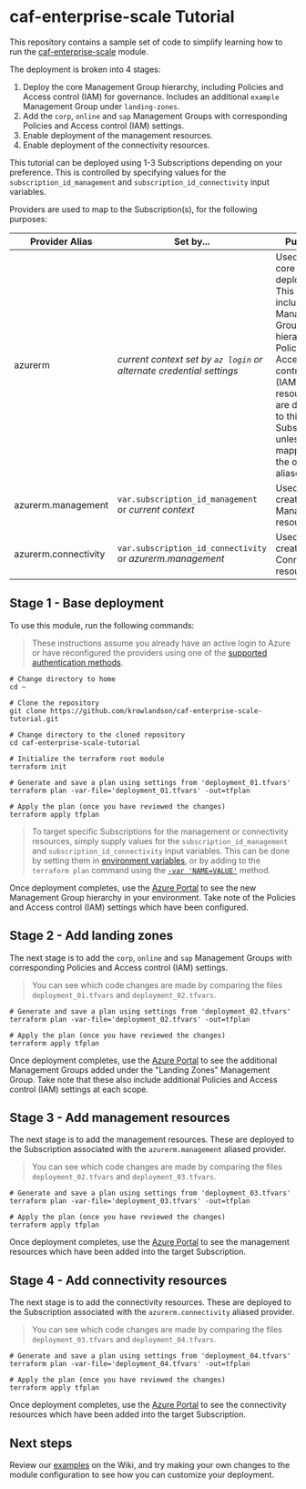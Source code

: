 # caf-enterprise-scale Tutorial

This repository contains a sample set of code to simplify learning how to run the [caf-enterprise-scale]() module.

The deployment is broken into 4 stages:

1. Deploy the core Management Group hierarchy, including Policies and Access control (IAM) for governance. Includes an additional `example` Management Group under `landing-zones`.
2. Add the `corp`, `online` and `sap` Management Groups with corresponding Policies and Access control (IAM) settings.
3. Enable deployment of the management resources.
4. Enable deployment of the connectivity resources.

This tutorial can be deployed using 1-3 Subscriptions depending on your preference. This is controlled by specifying values for the `subscription_id_management` and `subscription_id_connectivity` input variables.

Providers are used to map to the Subscription(s), for the following purposes:

| Provider Alias | Set by... | Purpose |
| -------------- | ------- | ------- |
| azurerm | *current context set by `az login` or alternate credential settings* | Used for the core deployment. This includes the Management Group hierarchy, Policies, and Access control (IAM). No resources are deployed to this Subscription unless it is mapped to the other aliases. |
| azurerm.management | `var.subscription_id_management` or *current context* | Used to create the Management resources. |
| azurerm.connectivity | `var.subscription_id_connectivity` or *azurerm.management* | Used to create the Connectivity resources. |

## Stage 1 - Base deployment

To use this module, run the following commands:

> These instructions assume you already have an active login to Azure or have reconfigured the providers using one of the [supported authentication methods](https://registry.terraform.io/providers/hashicorp/azurerm/latest/docs#authenticating-to-azure).

```shell
# Change directory to home
cd ~

# Clone the repository
git clone https://github.com/krowlandson/caf-enterprise-scale-tutorial.git

# Change directory to the cloned repository
cd caf-enterprise-scale-tutorial

# Initialize the terraform root module
terraform init

# Generate and save a plan using settings from 'deployment_01.tfvars'
terraform plan -var-file='deployment_01.tfvars' -out=tfplan

# Apply the plan (once you have reviewed the changes)
terraform apply tfplan
```

> To target specific Subscriptions for the management or connectivity resources, simply supply values for the `subscription_id_management` and `subscription_id_connectivity` input variables.
> This can be done by setting them in [environment variables](https://www.terraform.io/docs/cli/config/environment-variables.html#tf_var_name), or by adding to the `terraform plan` command using the [`-var 'NAME=VALUE'`](https://www.terraform.io/docs/cli/commands/plan.html#var-39-name-value-39-) method.

Once deployment completes, use the [Azure Portal](https://portal.azure.com/) to see the new Management Group hierarchy in your environment.
Take note of the Policies and Access control (IAM) settings which have been configured.

## Stage 2 - Add landing zones

The next stage is to add the `corp`, `online` and `sap` Management Groups with corresponding Policies and Access control (IAM) settings.
> You can see which code changes are made by comparing the files `deployment_01.tfvars` and `deployment_02.tfvars`.

```shell
# Generate and save a plan using settings from 'deployment_02.tfvars'
terraform plan -var-file='deployment_02.tfvars' -out=tfplan

# Apply the plan (once you have reviewed the changes)
terraform apply tfplan
```

Once deployment completes, use the [Azure Portal](https://portal.azure.com/) to see the additional Management Groups added under the "Landing Zones" Management Group.
Take note that these also include additional Policies and Access control (IAM) settings at each scope.

## Stage 3 - Add management resources

The next stage is to add the management resources.
These are deployed to the Subscription associated with the `azurerm.management` aliased provider.
> You can see which code changes are made by comparing the files `deployment_02.tfvars` and `deployment_03.tfvars`.

```shell
# Generate and save a plan using settings from 'deployment_03.tfvars'
terraform plan -var-file='deployment_03.tfvars' -out=tfplan

# Apply the plan (once you have reviewed the changes)
terraform apply tfplan
```

Once deployment completes, use the [Azure Portal](https://portal.azure.com/) to see the management resources which have been added into the target Subscription.

## Stage 4 - Add connectivity resources

The next stage is to add the connectivity resources.
These are deployed to the Subscription associated with the `azurerm.connectivity` aliased provider.
> You can see which code changes are made by comparing the files `deployment_03.tfvars` and `deployment_04.tfvars`.

```shell
# Generate and save a plan using settings from 'deployment_04.tfvars'
terraform plan -var-file='deployment_04.tfvars' -out=tfplan

# Apply the plan (once you have reviewed the changes)
terraform apply tfplan
```

Once deployment completes, use the [Azure Portal](https://portal.azure.com/) to see the connectivity resources which have been added into the target Subscription.

## Next steps

Review our [examples](https://github.com/Azure/terraform-azurerm-caf-enterprise-scale/wiki/Examples) on the Wiki, and try making your own changes to the module configuration to see how you can customize your deployment.